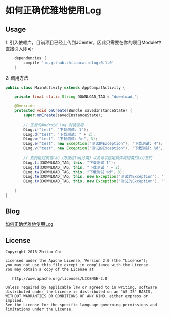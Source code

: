 # 如何正确优雅地使用Log

## Usage

1: 引入依赖库，目前项目已经上传到JCenter，因此只需要在你的项目Module中直接引入即可:

```gradle
    dependencies {
        compile 'io.github.zhitaocai:dlog:0.1.0'
    }
```

2: 调用方法

```java
public class MainActivity extends AppCompatActivity {

    private final static String DOWNLOAD_TAG = "download_";
    
    @Override
    protected void onCreate(Bundle savedInstanceState) {
        super.onCreate(savedInstanceState);
        
        // 正常的Android Log 封装使用
        DLog.i("test", "下载测试: 1");
        DLog.d("test", "下载测试: " + 2);
        DLog.w("test", "下载测试: %d", 3);
        DLog.e("test", new Exception("测试的Exception"), "下载测试: 4");
        DLog.v("test", new Exception("测试的Exception"), "下载测试: %d", 5);
    
        // 支持指定前缀tag（方便给tag分类）以及可以指定具体调用类的Log方式
        DLog.ti(DOWNLOAD_TAG, this, "下载测试 1");
        DLog.td(DOWNLOAD_TAG, this, "下载测试 " + 2);
        DLog.tw(DOWNLOAD_TAG, this, "下载测试 %d", 3);
        DLog.te(DOWNLOAD_TAG, this, new Exception("测试的Exception"), "下载测试 4");
        DLog.tv(DOWNLOAD_TAG, this, new Exception("测试的Exception"), "下载测试 %d", 5);
    
    }
}
```

## Blog

[如何正确优雅地使用Log](http://zhitaocai.github.io/2016/05/17/android-use-log-gracefully-and-correctly/)

## License

    Copyright 2016 Zhitao Cai
    
    Licensed under the Apache License, Version 2.0 (the "License");
    you may not use this file except in compliance with the License.
    You may obtain a copy of the License at
    
       http://www.apache.org/licenses/LICENSE-2.0
    
    Unless required by applicable law or agreed to in writing, software
    distributed under the License is distributed on an "AS IS" BASIS,
    WITHOUT WARRANTIES OR CONDITIONS OF ANY KIND, either express or implied.
    See the License for the specific language governing permissions and
    limitations under the License.